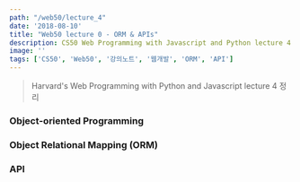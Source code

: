 ```yaml
---
path: "/web50/lecture_4"
date: '2018-08-10'
title: "Web50 lecture 0 - ORM & APIs"
description: CS50 Web Programming with Javascript and Python lecture 4 정리
image: ''
tags: ['CS50', 'Web50', '강의노트', '웹개발', 'ORM', 'API']
---
```

> Harvard's Web Programming with Python and Javascript lecture 4 정리

### Object-oriented Programming

### Object Relational Mapping (ORM)

### API